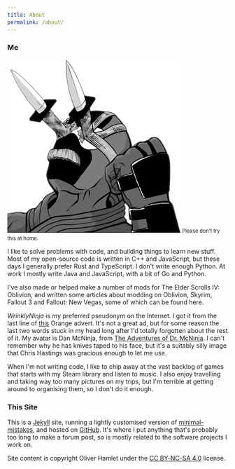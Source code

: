 ```yaml
---
title: About
permalink: /about/
---
```


### Me

<img class="portrait" alt="my avatar" src="/assets/images/me.png">
<small class="portrait">Please don't try this at home.</small>

I like to solve problems with code, and building things to learn new stuff. Most
of my open-source code is written in C++ and JavaScript, but these days I
generally prefer Rust and TypeScript. I don't write enough Python. At work I
mostly write Java and JavaScript, with a bit of Go and Python.

I've also made or helped make a number of mods for The Elder Scrolls IV:
Oblivion, and written some articles about modding on Oblivion, Skyrim, Fallout 3
and Fallout: New Vegas, some of which can be found here.

*WrinklyNinja* is my preferred pseudonym on the Internet. I got it from the last
line of [this](https://www.youtube.com/watch?v=V2jDTufS5WY) Orange advert. It's
not a great ad, but for some reason the last two words stuck in my head long
after I'd totally forgotten about the rest of it. My avatar is Dan McNinja, from
[The Adventures of Dr. McNinja](http://drmcninja.com/). I can't remember why he
has knives taped to his face, but it's a suitably silly image that Chris
Hastings was gracious enough to let me use.

When I'm not writing code, I like to chip away at the vast backlog of games that
starts with my Steam library and listen to music. I also enjoy travelling and
taking way too many pictures on my trips, but I'm terrible at getting around to
organising them, so I don't do it enough.

### This Site

This is a [Jekyll](http://jekyllrb.com/) site, running a lightly customised
version of [minimal-mistakes](https://mmistakes.github.io/minimal-mistakes), and
hosted on [GitHub](https://github.com/WrinklyNinja/wrinklyninja.github.io). It's
where I put anything that's probably too long to make a forum post, so is mostly
related to the software projects I work on.

Site content is copyright Oliver Hamlet under the [CC BY-NC-SA 4.0](https://creativecommons.org/licenses/by-nc-sa/4.0/) license.
